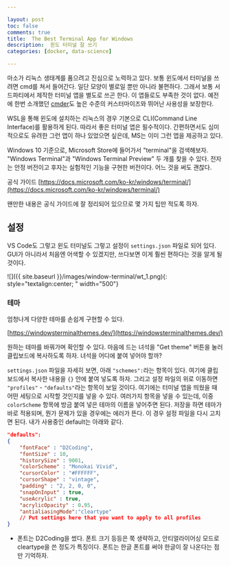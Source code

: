 ```yaml
---

layout: post
toc: false
comments: true
title:  The Best Terminal App for Windows  
description:  윈도 터미널 잘 쓰기 
categories: [docker, data-science]

---
```


마소가 리눅스 생태계를 품으려고 진심으로 노력하고 있다. 보통 윈도에서 터미널을 쓰려면 cmd를 쳐서 들어간다. 일단 모양이 별로일 뿐만 아니라 불편하다. 그래서 보통 서드파티에서 제작한 터미널 앱을 별도로 쓰곤 한다. 이 앱들로도 부족한 것이 없다. 예전에 한번 소개했던 [cmder](https://cmder.net/)도 높은 수준의 커스터마이즈와 뛰어난 사용성을 보장한다. 

WSL을 통해 윈도에 설치하는 리눅스의 경우 기본으로 CLI(Command Line Interface)를 활용하게 된다. 따라서 좋은 터미널 앱은 필수적이다. 간편하면서도 심미적으로도 유려한 그런 앱이 하나 있었으면 싶은데, MS는 이미 그런 앱을 제공하고 있다. 

Windows 10 기준으로, Microsoft Store에 들어가서 "terminal"을 검색해보자. "Windows Terminal"과 "Windows Terminal Preview"  두 개를 찾을 수 있다. 전자는 안정 버전이고 후자는 실험적인 기능을 구현한 버전이다. 어느 것을 써도 괜찮다. 

공식 가이드 [https://docs.microsoft.com/ko-kr/windows/terminal/](https://docs.microsoft.com/ko-kr/windows/terminal/)

왠만한 내용은 공식 가이드에 잘 정리되어 있으므로 몇 가지 팁만 적도록 하자. 

## 설정 

VS Code도 그렇고 윈도 터미널도 그렇고 설정이 `settings.json` 파일로 되어 있다. GUI가 아니라서 처음엔 어색할 수 있겠지만, 쓰다보면 이게 훨씬 편하다는 것을 알게 될 것이다.

 ![]({{ site.baseurl }}/images/window-terminal/wt_1.png){: style="textalign:center; " width="500"}  

### 테마 

엄청나게 다양한 테마를 손쉽게 구현할 수 있다. 

[https://windowsterminalthemes.dev/](https://windowsterminalthemes.dev/)

원하는 테마를 바꿔가며 확인할 수 있다. 마음에 드는 녀석을 "Get theme" 버튼을 눌러 클립보드에 복사하도록 하자. 녀석을 어디에 붙여 넣어야 할까? 

`settings.json` 파일을 자세히 보면, 아래 `"schemes":`라는 항목이 있다. 여기에 클립보드에서 복사한 내용을 `{}` 안에 붙여 넣도록 하자. 그리고 설정 파일의 위로 이동하면 `"profiles"` - `"defaults"`라는 항목이 보일 것이다. 여기에는 터미널 앱을 띄웠을 때 어떤 세팅으로 시작할 것인지를 넣을 수 있다. 여러가지 항목을 넣을 수 있는데, 이중 `colorScheme` 항목에 방금 붙여 넣은 테마의 이름을 넣어주면 된다. 저장을 하면 테마가 바로 적용되며, 뭔가 문제가 있을 경우에는 에러가 뜬다. 이 경우 설정 파일을 다시 고치면 된다. 내가 사용중인 default는 아래와 같다. 



```json 
"defaults":
{
	"fontFace" : "D2Coding",
	"fontSize" : 10,
	"historySize" : 9001,
	"colorScheme" : "Monokai Vivid",
	"cursorColor" : "#FFFFFF",
	"cursorShape" : "vintage",
	"padding" : "2, 2, 0, 0",
	"snapOnInput" : true,
	"useAcrylic" : true,
	"acrylicOpacity" : 0.95,
	"antialiasingMode":"cleartype"
	// Put settings here that you want to apply to all profiles
}
```

- 폰트는 D2Coding을 썼다. 폰트 크기 등등은 쭉 생략하고, 안티얼라이어싱 모드로 cleartype을 쓴 정도가 특징이다. 폰트는 한글 폰트를 써야 한글이 잘 나온다는 점만 기억하자. 










<!--stackedit_data:
eyJoaXN0b3J5IjpbLTEzNTUwNTU2NzQsMTQyMzc1NDY0NCwtMT
c1MjI5MDg2NSwxNTAyNTAzMTY2LDE4MDA4NTk1MDJdfQ==
-->